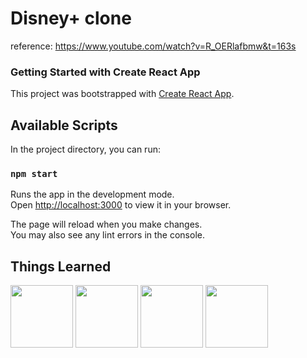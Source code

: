 # Disney+ clone
reference: https://www.youtube.com/watch?v=R_OERlafbmw&t=163s
### Getting Started with Create React App

This project was bootstrapped with [Create React App](https://github.com/facebook/create-react-app).

## Available Scripts

In the project directory, you can run:

### `npm start`

Runs the app in the development mode.\
Open [http://localhost:3000](http://localhost:3000) to view it in your browser.

The page will reload when you make changes.\
You may also see any lint errors in the console.

## Things Learned
<img src="https://user-images.githubusercontent.com/88813613/188016750-02275fed-33a1-43ab-845c-d27ca35b3b04.png" width="100">  <space><img src="https://miro.medium.com/max/500/1*tOI6UC5EaS2fPItCesI-AQ.png" width="100"> <space> <img src="https://reactrouter.com/twitterimage.jpg" width="100"> <space> <img src="https://www.gstatic.com/devrel-devsite/prod/v5e8a33c76fc7f2ff582bc05b8beea48bc2f986ca4005c00b50180391fed04c56/firebase/images/touchicon-180.png" height="100">
 

